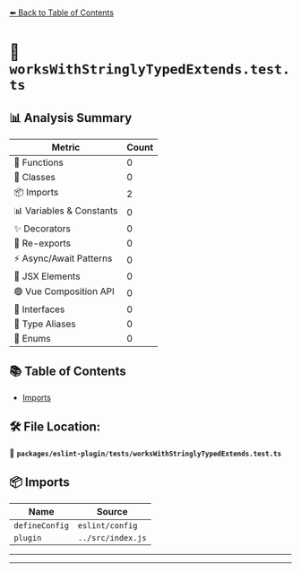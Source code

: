 [⬅️ Back to Table of Contents](../../../index.md)

# 📄 `worksWithStringlyTypedExtends.test.ts`

## 📊 Analysis Summary

| Metric | Count |
|--------|-------|
| 🔧 Functions | 0 |
| 🧱 Classes | 0 |
| 📦 Imports | 2 |
| 📊 Variables & Constants | 0 |
| ✨ Decorators | 0 |
| 🔄 Re-exports | 0 |
| ⚡ Async/Await Patterns | 0 |
| 💠 JSX Elements | 0 |
| 🟢 Vue Composition API | 0 |
| 📐 Interfaces | 0 |
| 📑 Type Aliases | 0 |
| 🎯 Enums | 0 |

## 📚 Table of Contents

- [Imports](#imports)

## 🛠️ File Location:
📂 **`packages/eslint-plugin/tests/worksWithStringlyTypedExtends.test.ts`**

## 📦 Imports

| Name | Source |
|------|--------|
| `defineConfig` | `eslint/config` |
| `plugin` | `../src/index.js` |


---


---